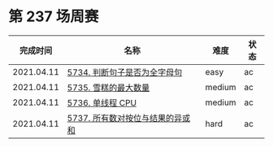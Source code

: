 # 第 237 场周赛

**完成时间**|**名称**|**难度**|**状态**
------------|--------|--------|--------
2021.04.11|[5734. 判断句子是否为全字母句](./5734.%20判断句子是否为全字母句)|easy|ac
2021.04.11|[5735. 雪糕的最大数量](./5735.%20雪糕的最大数量)|medium|ac
2021.04.11|[5736. 单线程 CPU](./5736.%20单线程%20CPU)|medium|ac
2021.04.11|[5737. 所有数对按位与结果的异或和](./5737.%20所有数对按位与结果的异或和)|hard|ac
